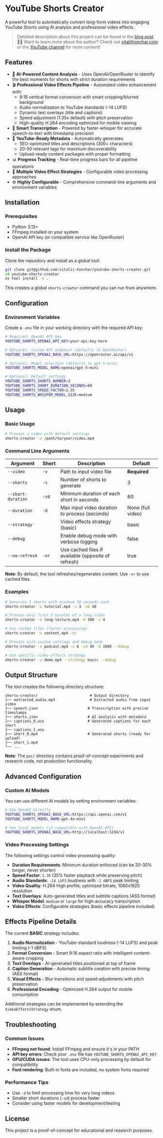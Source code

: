 # YouTube Shorts Creator

A powerful tool to automatically convert long-form videos into engaging YouTube Shorts using AI analysis and professional video effects.

> Detailed description about this project can be found in the [blog post](https://vitaliihonchar.com/insights/youtube-shorts-creator).
> 👨‍💻 Want to learn more about the author? Check out [vitaliihonchar.com](https://vitaliihonchar.com/) or the [YouTube channel](https://www.youtube.com/@vhonchar) for more content!

## Features

- 🎯 **AI-Powered Content Analysis** - Uses OpenAI/OpenRouter to identify the best moments for shorts with strict duration requirements
- 🎬 **Professional Video Effects Pipeline** - Automated video enhancement with:
  - 9:16 vertical format conversion with smart cropping/blurred background
  - Audio normalization to YouTube standards (-14 LUFS)
  - Dynamic text overlays (title and captions)
  - Speed adjustment (1.35x default) with pitch preservation
  - High-quality H.264 encoding optimized for mobile viewing
- 📝 **Smart Transcription** - Powered by faster-whisper for accurate speech-to-text with timestamp precision
- 🚀 **YouTube-Ready Metadata** - Automatically generates:
  - SEO-optimized titles and descriptions (300+ characters)
  - 20-50 relevant tags for maximum discoverability
  - Upload-ready content packages with proper formatting
- 📊 **Progress Tracking** - Real-time progress bars for all pipeline operations
- 🎨 **Multiple Video Effect Strategies** - Configurable video processing approaches
- ⚙️ **Highly Configurable** - Comprehensive command-line arguments and environment variables

## Installation

### Prerequisites

- Python 3.13+
- FFmpeg installed on your system
- OpenAI API key (or compatible service like OpenRouter)

### Install the Package

Clone the repository and install as a global tool:

```bash
git clone git@github.com:vitalii-honchar/youtube-shorts-creator.git
cd youtube-shorts-creator
uv tool install -e .
```

This creates a global `shorts-creator` command you can run from anywhere.

## Configuration

### Environment Variables

Create a `.env` file in your working directory with the required API key:

```bash
# Required: OpenAI API key
YOUTUBE_SHORTS_OPENAI_API_KEY=your-api-key-here

# Optional: Custom API endpoint (defaults to OpenRouter)
YOUTUBE_SHORTS_OPENAI_BASE_URL=https://openrouter.ai/api/v1

# Optional: Model selection (defaults to gpt-5-mini)
YOUTUBE_SHORTS_MODEL_NAME=openai/gpt-5-mini

# Optional: Default settings
YOUTUBE_SHORTS_SHORTS_NUMBER=3
YOUTUBE_SHORTS_SHORT_DURATION_SECONDS=60
YOUTUBE_SHORTS_SPEED_FACTOR=1.35
YOUTUBE_SHORTS_WHISPER_MODEL_SIZE=medium
```

## Usage

### Basic Usage

```bash
# Process a video with default settings
shorts-creator -v /path/to/your/video.mp4
```

### Command Line Arguments

| Argument | Short | Description | Default |
|----------|-------|-------------|---------|
| `--video` | `-v` | Path to input video file | **Required** |
| `--shorts` | `-s` | Number of shorts to generate | 3 |
| `--short-duration` | `-sd` | Minimum duration of each short in seconds | 60 |
| `--duration` | `-d` | Max input video duration to process (seconds) | None (full video) |
| `--strategy` | | Video effects strategy (basic) | basic |
| `--debug` | | Enable debug mode with verbose logging | false |
| `--no-refresh` | `-nr` | Use cached files if available (opposite of refresh) | true |

**Note**: By default, the tool refreshes/regenerates content. Use `-nr` to use cached files.

### Examples

```bash
# Generate 3 shorts with minimum 30 seconds each
shorts-creator -v tutorial.mp4 -s 3 -sd 30

# Process only first 5 minutes of a long video
shorts-creator -v long-lecture.mp4 -d 300 -s 4

# Use cached files (faster processing)
shorts-creator -v content.mp4 -nr

# Process with custom settings and debug mode
shorts-creator -v podcast.mp4 -s 6 -sd 45 -d 1800 --debug

# Use specific video effects strategy
shorts-creator -v demo.mp4 --strategy basic --debug
```

## Output Structure

The tool creates the following directory structure:

```
shorts-creator/                        # Output directory
├── extracted_audio.mp3                # Extracted audio from input video
├── speech.json                       # Transcription with precise timestamps
├── shorts.json                       # AI analysis with metadata
├── captions_0.ass                    # Generated captions for each short
├── captions_1.ass                    
├── short_0.mp4                       # Generated shorts (ready for upload)
├── short_1.mp4
└── ...
```

**Note**: The `poc/` directory contains proof-of-concept experiments and research code, not production functionality.

## Advanced Configuration

### Custom AI Models

You can use different AI models by setting environment variables:

```bash
# Use OpenAI directly
YOUTUBE_SHORTS_OPENAI_BASE_URL=https://api.openai.com/v1
YOUTUBE_SHORTS_MODEL_NAME=gpt-4o-mini

# Use local models (if compatible with OpenAI API)
YOUTUBE_SHORTS_OPENAI_BASE_URL=http://localhost:1234/v1
```

### Video Processing Settings

The following settings control video processing quality:

- **Duration Requirements**: Minimum duration enforced (can be 20-30% longer, never shorter)
- **Speed Factor**: `1.35` (35% faster playback while preserving pitch)
- **Audio Standards**: `-14 LUFS` loudness with `-1 dBFS` peak limiting
- **Video Quality**: H.264 High profile, optimized bitrate, 1080x1920 resolution
- **Text Overlays**: Auto-generated titles and subtitle captions (ASS format)
- **Whisper Model**: `medium` or `large` for high-accuracy transcription
- **Video Effects**: Configurable strategies (basic effects pipeline included)

## Effects Pipeline Details

The current **BASIC** strategy includes:

1. **Audio Normalization** - YouTube-standard loudness (-14 LUFS) and peak limiting (-1 dBFS)
2. **Format Conversion** - Smart 9:16 aspect ratio with intelligent content-aware cropping
3. **Text Overlays** - AI-generated titles positioned at top of frame
4. **Caption Generation** - Automatic subtitle creation with precise timing (ASS format)
5. **Visual Effects** - Blur transitions and speed adjustments with pitch preservation
6. **Professional Encoding** - Optimized H.264 output for mobile consumption

Additional strategies can be implemented by extending the `VideoEffectsStrategy` enum.

## Troubleshooting

### Common Issues

- **FFmpeg not found**: Install FFmpeg and ensure it's in your PATH
- **API key errors**: Check your `.env` file has `YOUTUBE_SHORTS_OPENAI_API_KEY`
- **GPU/CUDA issues**: The tool uses CPU-only processing by default for compatibility
- **Font rendering**: Built-in fonts are included, no system fonts required

### Performance Tips

- Use `-d` to limit processing time for very long videos
- Smaller short durations (`-sd`) process faster
- Consider using faster models for development/testing

## License

This project is a proof-of-concept for educational and research purposes.
